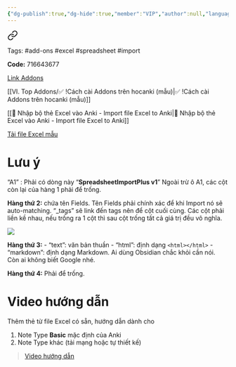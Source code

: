 ```yaml
---
{"dg-publish":true,"dg-hide":true,"member":"VIP","author":null,"language":null,"tags":["excel","import","spreadsheet"],"title":"👑 Nhập bộ thẻ Excel vào Anki - Import file Excel to Anki","permalink":"/nhap-bo-the-excel-vao-anki-import-file-excel-to-anki/","hide":true,"dgPassFrontmatter":true}
---
```




<div class="transclusion internal-embed is-loaded"><a class="markdown-embed-link" href="/vi-top-addons/spreadsheet-import-plus-them-the-bang-excel/" aria-label="Open link"><svg xmlns="http://www.w3.org/2000/svg" width="24" height="24" viewBox="0 0 24 24" fill="none" stroke="currentColor" stroke-width="2" stroke-linecap="round" stroke-linejoin="round" class="svg-icon lucide-link"><path d="M10 13a5 5 0 0 0 7.54.54l3-3a5 5 0 0 0-7.07-7.07l-1.72 1.71"></path><path d="M14 11a5 5 0 0 0-7.54-.54l-3 3a5 5 0 0 0 7.07 7.07l1.71-1.71"></path></svg></a><div class="markdown-embed">





Tags: #add-ons #excel #spreadsheet #import

**Code:** 716643677

[Link Addons](https://ankiweb.net/shared/info/716643677)

[[VI. Top Addons/✅ !Cách cài Addons trên hocanki (mẫu)\|✅ !Cách cài Addons trên hocanki (mẫu)]]

[[👑 Nhập bộ thẻ Excel vào Anki - Import file Excel to Anki\|👑 Nhập bộ thẻ Excel vào Anki - Import file Excel to Anki]]

</div></div>


[Tải file Excel mẫu](https://1drv.ms/x/s!AnGRjCvbms2VirF8Zi2gR16Oz9_Q3A?e=YjcciD)

# Lưu ý

“A1” : Phải có dòng này “**SpreadsheetImportPlus v1**”
Ngoài trừ ô A1, các cột còn lại của hàng 1 phải để trống.

**Hàng thứ 2:** chứa tên Fields. Tên Fields phải chính xác để khi Import nó sẽ auto-matching. “_tags” sẽ link đến tags nên để cột cuối cùng. Các cột phải liền kề nhau, nếu trống ra 1 cột thì sau cột trống tất cả giá trị đều vô nghĩa.

![](https://i.imgur.com/qqjL0TW.png)

**Hàng thứ 3:** 
	- “text”: văn bản thuần
	- “html”: định dạng ```<html></html>```
		- “markdown”: định dạng Markdown. Ai dùng Obsidian chắc khỏi cần nói. Còn ai không biết Google nhé.

**Hàng thứ 4:** Phải để trống.

# Video hướng dẫn

Thêm thẻ từ file Excel có sẵn, hướng dẫn dành cho
1. Note Type **Basic** mặc định của Anki
2. Note Type khác (tải mạng hoặc tự thiết kế)

> [Video hướng dẫn]()